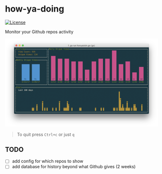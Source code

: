 how-ya-doing
============

[![License](https://img.shields.io/badge/licence-Apache%202.0-blue.svg)](http://www.apache.org/licenses/LICENSE-2.0)

Monitor your Github repos activity

![screen](https://github.com/blacktop/how-ya-doing/raw/master/screen-shot.png)

> To quit press `Ctrl+c` or just `q`

TODO
----

-	[ ] add config for which repos to show
-	[ ] add database for history beyond what Github gives (2 weeks)
